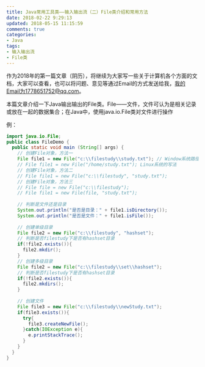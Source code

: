 ```yaml
---
title: Java常用工具类——输入输出流（二）File类介绍和常用方法
date: 2018-02-22 9:29:13
updated: 2018-05-15 11:15:59
comments: true
categories:
- Java
tags:
- 输入输出流
- File类
---
```


作为2018年的第一篇文章（阴历），将继续为大家写一些关于计算机各个方面的文档，大家可以查看，也可以将问题、意见等通过Email的方式发送给我，我的Email为1778651752@qq.com。

本篇文章介绍一下Java输出输出的File类。File——文件，文件可认为是相关记录或放在一起的数据集合；在Java中，使用java.io.File类对文件进行操作

例：

```java
import java.io.File;
public class FileDemo {
  public static void main (String[] args) {
    // 创建File对象，方法一
    File file1 = new File("c:\\filestudy\\study.txt"); // Window系统路径的写法
    // File file1 = new File("/home/study.txt"); Linux系统的写法
    // 创建File对象，方法二
    // File file1 = new File("c:\\filestudy", "study.txt");
    // 创建File对象，方法三
    // File file = new File("c:\\filestudy");
    // File file1 = new File(file, "study.txt");
    
    // 判断是文件还是目录
    System.out.println("是否是目录：" + file1.isDirectory());
    System.out.println("是否是文件：" + file1.isFile());
    
    // 创建单级目录
    File file2 = new File("c:\\filestudy", "hashset");
    // 判断是否filestudy下是否有hashset目录
    if(!file2.exists()){
      file2.mkdir();
    }
    // 创建多级目录
    File file2 = new File("c:\\filestudy\\set\\hashset");
    // 判断是否filestudy下是否有hashset目录
    if(!file2.exists()){
      file2.mkdirs();
    }
    
    // 创建文件
    File file3 = new File("c:\\filestudy\\newStudy.txt");
    if(file3.exists()){
      try{
        file3.createNewFile();
      }catch(IOException e){
        e.printStackTrace();
      } 
    }
  }
}
```